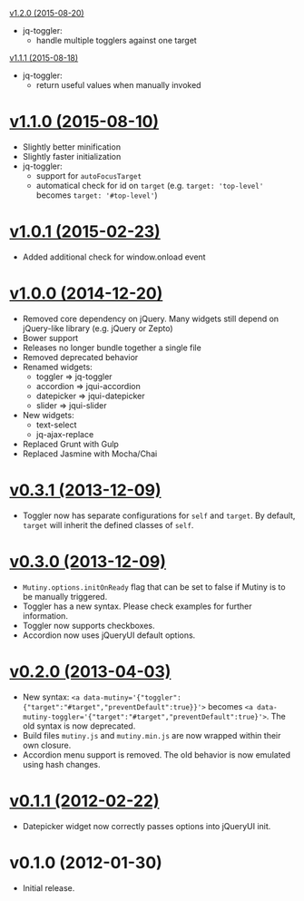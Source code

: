 [v1.2.0 (2015-08-20)](https://github.com/enova/mutiny/compare/v1.1.1...v1.2.0)
* jq-toggler:
  * handle multiple togglers against one target

[v1.1.1 (2015-08-18)](https://github.com/enova/mutiny/compare/v1.1.0...v1.1.1)
* jq-toggler:
  * return useful values when manually invoked

[v1.1.0 (2015-08-10)](https://github.com/enova/mutiny/compare/v1.0.1...v1.1.0)
======
* Slightly better minification
* Slightly faster initialization
* jq-toggler:
  * support for `autoFocusTarget`
  * automatical check for id on `target` (e.g. `target: 'top-level'` becomes `target: '#top-level'`)

[v1.0.1 (2015-02-23)](https://github.com/enova/mutiny/compare/v1.0.0...v1.0.1)
======
* Added additional check for window.onload event

[v1.0.0 (2014-12-20)](https://github.com/enova/mutiny/compare/0.3.1...v1.0.0)
======
* Removed core dependency on jQuery. Many widgets still depend on jQuery-like library (e.g. jQuery or Zepto)
* Bower support
* Releases no longer bundle together a single file
* Removed deprecated behavior
* Renamed widgets:
  * toggler => jq-toggler
  * accordion => jqui-accordion
  * datepicker => jqui-datepicker
  * slider => jqui-slider
* New widgets:
  * text-select
  * jq-ajax-replace
* Replaced Grunt with Gulp
* Replaced Jasmine with Mocha/Chai

[v0.3.1 (2013-12-09)](https://github.com/enova/mutiny/compare/0.3.0...0.3.1)
======
* Toggler now has separate configurations for `self` and `target`.  By default,
  `target` will inherit the defined classes of `self`.

[v0.3.0 (2013-12-09)](https://github.com/enova/mutiny/compare/0.2.0...0.3.0)
======
* `Mutiny.options.initOnReady` flag that can be set to false if Mutiny is to be
  manually triggered.
* Toggler has a new syntax.  Please check examples for further information.
* Toggler now supports checkboxes.
* Accordion now uses jQueryUI default options.

[v0.2.0 (2013-04-03)](https://github.com/enova/mutiny/compare/0.1.0...0.2.0)
======
* New syntax: `<a data-mutiny='{"toggler":{"target":"#target","preventDefault":true}}'>`
  becomes `<a data-mutiny-toggler='{"target":"#target","preventDefault":true}'>`.
  The old syntax is now deprecated.
* Build files `mutiny.js` and `mutiny.min.js` are now wrapped within their own
  closure.
* Accordion menu support is removed.  The old behavior is now emulated using
  hash changes.

[v0.1.1 (2012-02-22)](https://github.com/enova/mutiny/compare/0.1.0...0.1.1)
======
* Datepicker widget now correctly passes options into jQueryUI init.

v0.1.0 (2012-01-30)
======
* Initial release.
